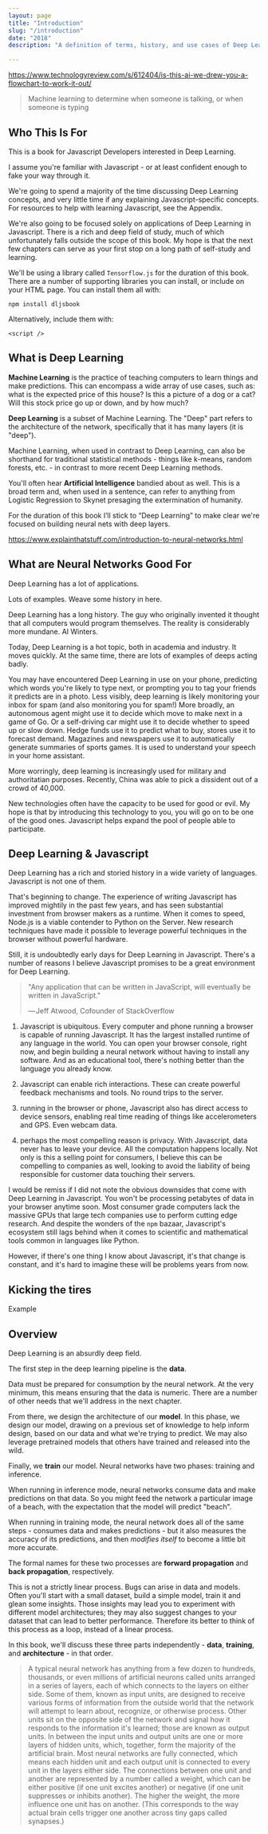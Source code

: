 ```yaml
---
layout: page
title: "Introduction"
slug: "/introduction"
date: "2018"
description: "A definition of terms, history, and use cases of Deep Learning"

---
```


https://www.technologyreview.com/s/612404/is-this-ai-we-drew-you-a-flowchart-to-work-it-out/

> Machine learning to determine when someone is talking, or when someone is typing

## Who This Is For

This is a book for Javascript Developers interested in Deep Learning.

I assume you're familiar with Javascript - or at least confident enough to fake your way through it.

We're going to spend a majority of the time discussing Deep Learning concepts, and very little time if any explaining Javascript-specific concepts. For resources to help with learning Javascript, see the Appendix.

We're also going to be focused solely on applications of Deep Learning in Javascript. There is a rich and deep field of study, much of which unfortunately falls outside the scope of this book. My hope is that the next few chapters can serve as your first stop on a long path of self-study and learning.

We'll be using a library called `Tensorflow.js` for the duration of this book. There are a number of supporting libraries you can install, or include on your HTML page. You can install them all with:

```
npm install dljsbook
```

Alternatively, include them with:

```
<script />
```

## What is Deep Learning

**Machine Learning** is the practice of teaching computers to learn things and make predictions. This can encompass a wide array of use cases, such as: what is the expected price of this house? Is this a picture of a dog or a cat? Will this stock price go up or down, and by how much?

**Deep Learning** is a subset of Machine Learning. The "Deep" part refers to the architecture of the network, specifically that it has many layers (it is "deep").

Machine Learning, when used in contrast to Deep Learning, can also be shorthand for traditional statistical methods - things like k-means, random forests, etc. - in contrast to more recent Deep Learning methods.

You'll often hear **Artificial Intelligence** bandied about as well. This is a broad term and, when used in a sentence, can refer to anything from Logistic Regression to Skynet presaging the extermination of humanity.

For the duration of this book I’ll stick to “Deep Learning” to make clear we're focused on building neural nets with deep layers.

https://www.explainthatstuff.com/introduction-to-neural-networks.html

## What are Neural Networks Good For

Deep Learning has a lot of applications.

Lots of examples. Weave some history in here.

Deep Learning has a long history. The guy who originally invented it thought that all computers would program themselves. The reality is considerably more mundane. AI Winters.

Today, Deep Learning is a hot topic, both in academia and industry. It moves quickly. At the same time, there are lots of examples of deeps acting badly.

You may have encountered Deep Learning in use on your phone, predicting which words you're likely to type next, or prompting you to tag your friends it predicts are in a photo. Less visibly, deep learning is likely monitoring your inbox for spam (and also monitoring you for spam!) More broadly, an autonomous agent might use it to decide which move to make next in a game of Go. Or a self-driving car might use it to decide whether to speed up or slow down. Hedge funds use it to predict what
to buy, stores use it to forecast demand. Magazines and newspapers use it to automatically generate summaries of sports games. It is used to understand your speech in your home assistant.

More worringly, deep learning is increasingly used for military and authoritatian purposes. Recently, China was able to pick a dissident out of a crowd of 40,000.

New technologies often have the capacity to be used for good or evil. My hope is that by introducing this technology to you, you will go on to be one of the good ones. Javascript helps expand the pool of people able to participate.

## Deep Learning & Javascript

Deep Learning has a rich and storied history in a wide variety of languages. Javascript is not one of them.

That's beginning to change. The experience of writing Javascript has improved mightily in the past few years, and has seen substantial investment from browser makers as a runtime. When it comes to speed, Node.js is a viable contender to Python on the Server. New research techniques have made it possible to leverage powerful techniques in the browser without powerful hardware.

Still, it is undoubtedly early days for Deep Learning in Javascript. There's a number of reasons I believe Javascript promises to be a great environment for Deep Learning.

> "Any application that can be written in JavaScript, will eventually be written in JavaScript." <footer class="blockquote-footer">&mdash; Jeff Atwood, Cofounder of StackOverflow</footer>

1. Javascript is ubiquitous. Every computer and phone running a browser is capable of running Javascript. It has the largest installed runtime of any language in the world. You can open your browser console, right now, and begin building a neural network without having to install any software. And as an educational tool, there's nothing better than the language you already know.

2. Javascript can enable rich interactions. These can create powerful feedback mechanisms and tools. No round trips to the server.

3. running in the browser or phone, Javascript also has direct access to device sensors, enabling real time reading of things like accelerometers and GPS. Even webcam data.

4. perhaps the most compelling reason is privacy. With Javascript, data never has to leave your device. All the computation happens locally. Not only is this a selling point for consumers, I believe this can be compelling to companies as well, looking to avoid the liability of being responsible for customer data touching their servers.

I would be remiss if I did not note the obvious downsides that come with Deep Learning in Javascript. You won't be processing petabytes of data in your browser anytime soon. Most consumer grade computers lack the massive GPUs that large tech companies use to perform cutting edge research. And despite the wonders of the `npm` bazaar, Javascript's ecosystem still lags behind when it comes to scientific and mathematical tools common in languages like Python.

However, if there's one thing I know about Javascript, it's that change is constant, and it's hard to imagine these will be problems years from now.

## Kicking the tires

Example

## Overview

Deep Learning is an absurdly deep field.

The first step in the deep learning pipeline is the **data**.

Data must be prepared for consumption by the neural network. At the very minimum, this means ensuring that the data is numeric. There are a number of other needs that we'll address in the next chapter.

From there, we design the architecture of our **model**. In this phase, we design our model, drawing on a previous set of knowledge to help inform design, based on our data and what we're trying to predict. We may also leverage pretrained models that others have trained and released into the wild.

Finally, we **train** our model. Neural networks have two phases: training and inference.

When running in inference mode, neural networks consume data and make predictions on that data. So you might feed the network a particular image of a beach, with the expectation that the model will predict "beach".

When running in training mode, the neural network does all of the same steps - consumes data and makes predictions - but it also measures the accuracy of its predictions, and then *modifies itself* to become a little bit more accurate.

The formal names for these two processes are **forward propagation** and **back propagation**, respectively.

This is not a strictly linear process. Bugs can arise in data and models. Often you'll start with a small dataset, build a simple model, train it and glean some insights. Those insights may lead you to experiment with different model architectures; they may also suggest changes to your dataset that can lead to better performance. Therefore its better to think of this process as a loop, instead of a linear process.

In this book, we'll discuss these three parts independently - **data**, **training**, and **architecture** - in that order.


> A typical neural network has anything from a few dozen to hundreds, thousands, or even millions of artificial neurons called units arranged in a series of layers, each of which connects to the layers on either side. Some of them, known as input units, are designed to receive various forms of information from the outside world that the network will attempt to learn about, recognize, or otherwise process. Other units sit on the opposite side of the network and signal how it responds to the information it's learned; those are known as output units. In between the input units and output units are one or more layers of hidden units, which, together, form the majority of the artificial brain. Most neural networks are fully connected, which means each hidden unit and each output unit is connected to every unit in the layers either side. The connections between one unit and another are represented by a number called a weight, which can be either positive (if one unit excites another) or negative (if one unit suppresses or inhibits another). The higher the weight, the more influence one unit has on another. (This corresponds to the way actual brain cells trigger one another across tiny gaps called synapses.)
